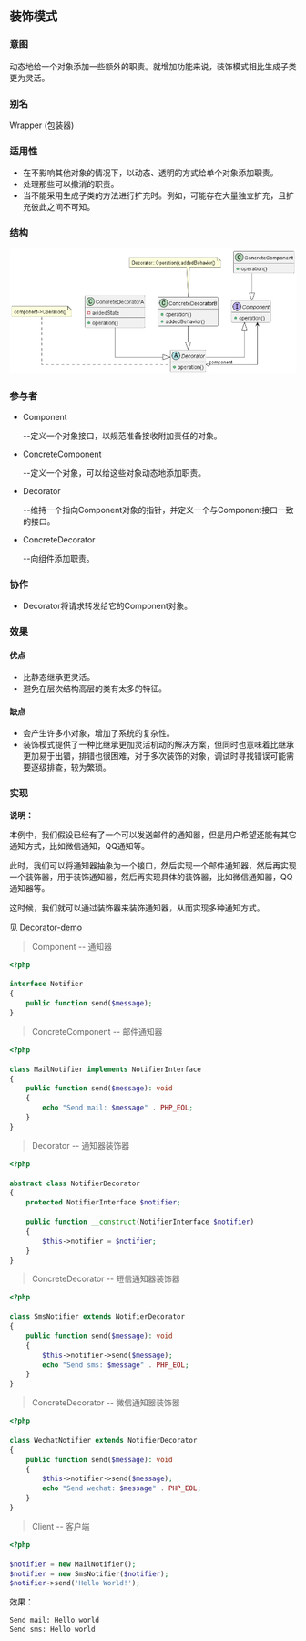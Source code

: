 ## 装饰模式

### 意图

动态地给一个对象添加一些额外的职责。就增加功能来说，装饰模式相比生成子类更为灵活。

### 别名

Wrapper (包装器)

### 适用性

* 在不影响其他对象的情况下，以动态、透明的方式给单个对象添加职责。
* 处理那些可以撤消的职责。
* 当不能采用生成子类的方法进行扩充时。例如，可能存在大量独立扩充，且扩充彼此之间不可知。

### 结构

![](../img/装饰模式-结构图.png)

### 参与者

* Component

  --定义一个对象接口，以规范准备接收附加责任的对象。

* ConcreteComponent

  --定义一个对象，可以给这些对象动态地添加职责。

* Decorator

  --维持一个指向Component对象的指针，并定义一个与Component接口一致的接口。

* ConcreteDecorator

  --向组件添加职责。

### 协作

* Decorator将请求转发给它的Component对象。

### 效果

#### 优点

* 比静态继承更灵活。
* 避免在层次结构高层的类有太多的特征。

#### 缺点

* 会产生许多小对象，增加了系统的复杂性。
* 装饰模式提供了一种比继承更加灵活机动的解决方案，但同时也意味着比继承更加易于出错，排错也很困难，对于多次装饰的对象，调试时寻找错误可能需要逐级排查，较为繁琐。

### 实现

**说明：**

本例中，我们假设已经有了一个可以发送邮件的通知器，但是用户希望还能有其它通知方式，比如微信通知，QQ通知等。

此时，我们可以将通知器抽象为一个接口，然后实现一个邮件通知器，然后再实现一个装饰器，用于装饰通知器，然后再实现具体的装饰器，比如微信通知器，QQ通知器等。

这时候，我们就可以通过装饰器来装饰通知器，从而实现多种通知方式。

见 [Decorator-demo](Decorator-demo)

> Component -- 通知器

```php
<?php

interface Notifier
{
    public function send($message);
}
```

> ConcreteComponent -- 邮件通知器

```php
<?php

class MailNotifier implements NotifierInterface
{
    public function send($message): void
    {
        echo "Send mail: $message" . PHP_EOL;
    }
}
```

> Decorator -- 通知器装饰器

```php
<?php

abstract class NotifierDecorator
{
    protected NotifierInterface $notifier;

    public function __construct(NotifierInterface $notifier)
    {
        $this->notifier = $notifier;
    }
}
```

> ConcreteDecorator -- 短信通知器装饰器

```php
<?php

class SmsNotifier extends NotifierDecorator
{
    public function send($message): void
    {
        $this->notifier->send($message);
        echo "Send sms: $message" . PHP_EOL;
    }
}
```

> ConcreteDecorator -- 微信通知器装饰器

```php
<?php

class WechatNotifier extends NotifierDecorator
{
    public function send($message): void
    {
        $this->notifier->send($message);
        echo "Send wechat: $message" . PHP_EOL;
    }
}
```

> Client -- 客户端

```php
<?php

$notifier = new MailNotifier();
$notifier = new SmsNotifier($notifier);
$notifier->send('Hello World!');
```

效果：

```
Send mail: Hello world
Send sms: Hello world
```



